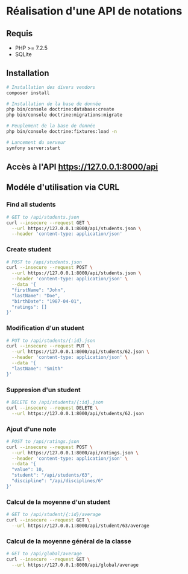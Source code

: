 # Réalisation d'une API de notations

## Requis

- PHP >= 7.2.5
- SQLite

## Installation

```sh
# Installation des divers vendors
composer install

# Installation de la base de donnée
php bin/console doctrine:database:create
php bin/console doctrine:migrations:migrate

# Peuplement de la base de donnée
php bin/console doctrine:fixtures:load -n

# Lancement du serveur
symfony server:start
```

## Accès à l'API https://127.0.0.1:8000/api

## Modéle d'utilisation via CURL

### Find all students

```sh
# GET to /api/students.json
curl --insecure --request GET \
  --url https://127.0.0.1:8000/api/students.json \
  --header 'content-type: application/json'
```

### Create student

```sh
# POST to /api/students.json
curl --insecure --request POST \
  --url https://127.0.0.1:8000/api/students.json \
  --header 'content-type: application/json' \
  --data '{
  "firstName": "John",
  "lastName": "Doe",
  "birthDate": "1987-04-01",
  "ratings": []
}'
```

### Modification d'un student

```sh
# PUT to /api/students/{:id}.json
curl --insecure --request PUT \
  --url https://127.0.0.1:8000/api/students/62.json \
  --header 'content-type: application/json' \
  --data '{
  "lastName": "Smith"
}'
```

### Suppresion d'un student

```sh
# DELETE to /api/students/{:id}.json
curl --insecure --request DELETE \
  --url https://127.0.0.1:8000/api/students/62.json
```

### Ajout d'une note

```sh
# POST to /api/ratings.json
curl --insecure --request POST \
  --url https://127.0.0.1:8000/api/ratings.json \
  --header 'content-type: application/json' \
  --data '{
  "value": 10,
  "student": "/api/students/63",
  "discipline": "/api/disciplines/6"
}'
```

### Calcul de la moyenne d'un student

```sh
# GET to /api/student/{:id}/average
curl --insecure --request GET \
  --url https://127.0.0.1:8000/api/student/63/average
```

### Calcul de la moyenne général de la classe

```sh
# GET to /api/global/average
curl --insecure --request GET \
  --url https://127.0.0.1:8000/api/global/average
```
